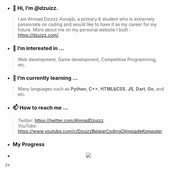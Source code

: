 <!---
dzuizz/dzuizz is a ✨ special ✨ repository because its `README.md` (this file) appears on your GitHub profile.
You can click the Preview link to take a look at your changes.
--->

- ### 👋 Hi, I’m ***@dzuizz***.
> I am Ahmad Dzuizz Annajib, a primary 6 student who is extremely passionate on coding and would like to have it as my career for my future.
> More about me on my personal website I built - https://dzuizz.com/.

- ### 👀 I’m interested in ...
> Web development,
> Game development,
> Competitive Programming, etc.

- ### 🌱 I’m currently learning ...
> Many languages such as **Python**, **C++**, **HTML&CSS**, **JS**, **Dart**, **Go**, and etc.

<!-- - ### 💞️ I’m looking to collaborate on ... -->

- ### 📫 How to reach me ...
> *Twitter*: https://twitter.com/AhmadDzuizz.  
> *YouTube*: https://www.youtube.com/c/DzuizzBelajarCodingOlimpiadeKomputer.  

- ### My Progress
- <p align="center"><img src="https://github-readme-stats.vercel.app/api?username=dzuizz&show_icons=true&layout=compact" 
/></p>
